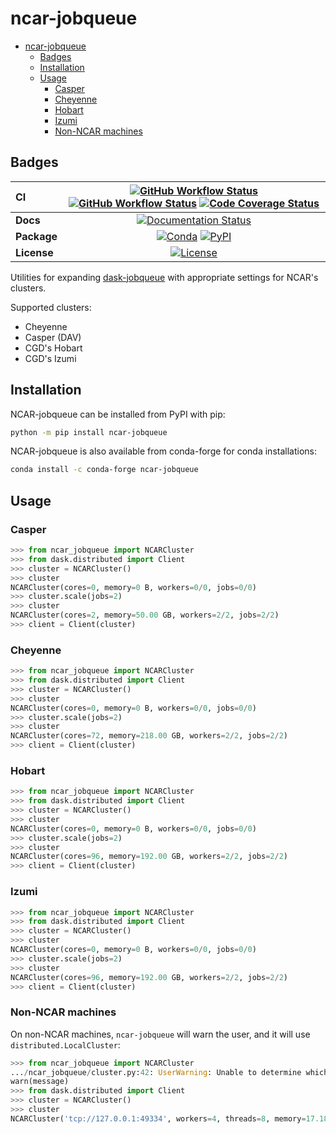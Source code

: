 # ncar-jobqueue

- [ncar-jobqueue](#ncar-jobqueue)
  - [Badges](#badges)
  - [Installation](#installation)
  - [Usage](#usage)
    - [Casper](#casper)
    - [Cheyenne](#cheyenne)
    - [Hobart](#hobart)
    - [Izumi](#izumi)
    - [Non-NCAR machines](#non-ncar-machines)

## Badges

| CI          | [![GitHub Workflow Status][github-ci-badge]][github-ci-link] [![GitHub Workflow Status][github-lint-badge]][github-lint-link] [![Code Coverage Status][codecov-badge]][codecov-link] |
| :---------- | :----------------------------------------------------------------------------------------------------------------------------------------------------------------------------------: |
| **Docs**    |                                                                    [![Documentation Status][rtd-badge]][rtd-link]                                                                    |
| **Package** |                                                         [![Conda][conda-badge]][conda-link] [![PyPI][pypi-badge]][pypi-link]                                                         |
| **License** |                                                                        [![License][license-badge]][repo-link]                                                                        |

Utilities for expanding [dask-jobqueue](https://dask-jobqueue.readthedocs.io/en/latest/) with appropriate settings for NCAR's clusters.

Supported clusters:

- Cheyenne
- Casper (DAV)
- CGD's Hobart
- CGD's Izumi

## Installation

NCAR-jobqueue can be installed from PyPI with pip:

```bash
python -m pip install ncar-jobqueue
```

NCAR-jobqueue is also available from conda-forge for conda installations:

```bash
conda install -c conda-forge ncar-jobqueue
```

## Usage

### Casper

```python
>>> from ncar_jobqueue import NCARCluster
>>> from dask.distributed import Client
>>> cluster = NCARCluster()
>>> cluster
NCARCluster(cores=0, memory=0 B, workers=0/0, jobs=0/0)
>>> cluster.scale(jobs=2)
>>> cluster
NCARCluster(cores=2, memory=50.00 GB, workers=2/2, jobs=2/2)
>>> client = Client(cluster)
```

### Cheyenne

```python
>>> from ncar_jobqueue import NCARCluster
>>> from dask.distributed import Client
>>> cluster = NCARCluster()
>>> cluster
NCARCluster(cores=0, memory=0 B, workers=0/0, jobs=0/0)
>>> cluster.scale(jobs=2)
>>> cluster
NCARCluster(cores=72, memory=218.00 GB, workers=2/2, jobs=2/2)
>>> client = Client(cluster)
```

### Hobart

```python
>>> from ncar_jobqueue import NCARCluster
>>> from dask.distributed import Client
>>> cluster = NCARCluster()
>>> cluster
NCARCluster(cores=0, memory=0 B, workers=0/0, jobs=0/0)
>>> cluster.scale(jobs=2)
>>> cluster
NCARCluster(cores=96, memory=192.00 GB, workers=2/2, jobs=2/2)
>>> client = Client(cluster)
```

### Izumi

```python
>>> from ncar_jobqueue import NCARCluster
>>> from dask.distributed import Client
>>> cluster = NCARCluster()
>>> cluster
NCARCluster(cores=0, memory=0 B, workers=0/0, jobs=0/0)
>>> cluster.scale(jobs=2)
>>> cluster
NCARCluster(cores=96, memory=192.00 GB, workers=2/2, jobs=2/2)
>>> client = Client(cluster)
```

### Non-NCAR machines

On non-NCAR machines, `ncar-jobqueue` will warn the user, and it will use `distributed.LocalCluster`:

```python
>>> from ncar_jobqueue import NCARCluster
.../ncar_jobqueue/cluster.py:42: UserWarning: Unable to determine which NCAR cluster you are running on... Returning a `distributed.LocalCluster` class.
warn(message)
>>> from dask.distributed import Client
>>> cluster = NCARCluster()
>>> cluster
NCARCluster('tcp://127.0.0.1:49334', workers=4, threads=8, memory=17.18 GB)
```

[github-ci-badge]: https://img.shields.io/github/workflow/status/NCAR/ncar-jobqueue/CI?label=CI&logo=github&style=for-the-badge
[github-lint-badge]: https://img.shields.io/github/workflow/status/NCAR/ncar-jobqueue/linting?label=linting&logo=github&style=for-the-badge
[github-ci-link]: https://github.com/NCAR/ncar-jobqueue/actions?query=workflow%3ACI
[github-lint-link]: https://github.com/NCAR/ncar-jobqueue/actions?query=workflow%3Alinting
[codecov-badge]: https://img.shields.io/codecov/c/github/NCAR/ncar-jobqueue.svg?logo=codecov&style=for-the-badge
[codecov-link]: https://codecov.io/gh/NCAR/ncar-jobqueue
[rtd-badge]: https://img.shields.io/readthedocs/ncar-jobqueue/latest.svg?style=for-the-badge
[rtd-link]: https://ncar-jobqueue.readthedocs.io/en/latest/?badge=latest
[pypi-badge]: https://img.shields.io/pypi/v/ncar-jobqueue?logo=pypi&style=for-the-badge
[pypi-link]: https://pypi.org/project/ncar-jobqueue
[conda-badge]: https://img.shields.io/conda/vn/conda-forge/ncar-jobqueue?logo=anaconda&style=for-the-badge
[conda-link]: https://anaconda.org/conda-forge/ncar-jobqueue
[license-badge]: https://img.shields.io/github/license/NCAR/ncar-jobqueue?style=for-the-badge
[repo-link]: https://github.com/NCAR/ncar-jobqueue
